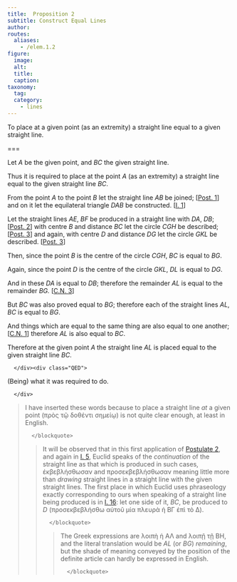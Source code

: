 ```yaml
---
title:  Proposition 2
subtitle: Construct Equal Lines
author:
routes:
  aliases:
    - /elem.1.2
figure:
  image:
  alt:
  title:
  caption:
taxonomy:
  tag:
  category:
    - lines
---
```


To place at a given point (as an extremity) a straight line equal to a given straight line.

===

<p>Let <em>A</em> be the given point, and <em>BC</em> the given straight line.</p>


<p>Thus it is required to place at the point <em>A</em> (as an extremity) <lb n="5"/>a straight line equal to the given straight line <em>BC</em>. </p>


<p>From the point <em>A</em> to the point <em>B</em> let the straight line <em>AB</em> be joined; [<a href="/elem.1.post.1">Post. 1</a>] and on it let the equilateral triangle <lb n="10"/><em>DAB</em> be constructed. [<a href="/elem.1.1">I. 1</a>]</p>


<p>Let the straight lines <em>AE</em>, <em>BF</em> be produced in a straight line with <em>DA</em>, <em>DB</em>; [<a href="/elem.1.post.2">Post. 2</a>] with centre <em>B</em> and distance <em>BC</em> let the <lb n="15"/>circle <em>CGH</em> be described; [<a href="/elem.1.post.3">Post. 3</a>] and again, with centre <em>D</em> and distance <em>DG</em> let the circle <em>GKL</em> be described. [<a href="/elem.1.post.3">Post. 3</a>]</p>


<p>Then, since the point <em>B</em> is the centre of the circle <em>CGH</em>, <span class="center"><em>BC</em> is equal to <em>BG</em>.</span>
        <lb n="20"/></p>


<p>Again, since the point <em>D</em> is the centre of the circle <em>GKL</em>, <span class="center"><em>DL</em> is equal to <em>DG</em>.</span></p>


<p>And in these <em>DA</em> is equal to <em>DB</em>; <span class="center">therefore the remainder <em>AL</em> is equal to the remainder <em>BG.</em> [<a href="/elem.1.c.n.3">C.N. 3</a>]</span>
        <lb n="25"/></p>


<p>But <em>BC</em> was also proved equal to <em>BG</em>; <span class="center">therefore each of the straight lines <em>AL</em>, <em>BC</em> is equal to <em>BG</em>.</span></p>


<p>And things which are equal to the same thing are also equal to one another; [<a href="/elem.1.c.n.1">C.N. 1</a>] <lb n="30"/><span class="center">therefore <em>AL</em> is also equal to <em>BC</em>.</span></p>


<p>Therefore at the given point <em>A</em> the straight line <em>AL</em> is placed equal to the given straight line <em>BC</em>.</p>

      </div><div class="QED">

<p>(Being) what it was required to do.</p>

      </div>
<blockquote n="1. (as an extremity)." class="crit" place="unspecified" anchored="yes">

<p>I have inserted these words because <quote>to place a straight line <em>at</em> a given point</quote>
 (<foreign lang="greek">πρὸς τῷ δοθέντι σημείῳ</foreign>) is not quite clear enough, at least in English.</p>

      </blockquote>
<blockquote n="11. Let the straight lines AE, BF be produced...." class="crit" place="unspecified" anchored="yes">

<p>It will be observed that in this first application of <a href="/elem.1.post.2">Postulate 2</a>, and again in <a href="/elem.1.5">I. 5</a>, Euclid speaks of the <em>continuation</em> of the straight line as that which is produced in such cases, <foreign lang="greek">ἐκβεβλήσθωσαν</foreign> and <foreign lang="greek">προσεκβεβλήσθωσαν</foreign> meaning little more than <em>drawing</em> straight lines <quote>in a straight line with</quote>
 the given straight lines. The first place in which Euclid uses phraseology exactly corresponding to ours when <pb n="245"/>speaking of a straight line being produced is in <a href="/elem.1.16">I. 16</a>: <quote>let one side of it, <em>BC</em>, be produced to <em>D</em></quote>
 (<foreign lang="greek">προσεκβεβλήσθω αὐτοῦ μία πλευρὰ ἡ ΒΓ ἐπὶ τὸ Δ</foreign>).</p>

      </blockquote>
<blockquote n="23. the remainder AL...the remainder BG." class="crit" place="unspecified" anchored="yes">

<p>The Greek expressions are <foreign lang="greek">λοιπὴ ἡ ΑΛ</foreign> and <foreign lang="greek">λοιπῇ τῇ</foreign> BH, and the literal translation would be <quote><em>AL</em> (or <em>BG</em>) <em>remaining</em>,</quote>
 but the shade of meaning conveyed by the position of the definite article can hardly be expressed in English.</p>

      </blockquote>
